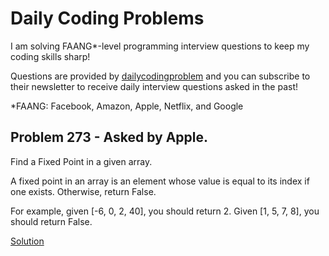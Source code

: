 # Daily Coding Problems

I am solving FAANG*-level programming interview questions to keep my coding skills sharp!

Questions are provided by [dailycodingproblem](https://www.dailycodingproblem.com/) and you can subscribe to their newsletter to receive daily interview questions asked in the past!

*FAANG: Facebook, Amazon, Apple, Netflix, and Google


## Problem 273 - Asked by Apple.

Find a Fixed Point in a given array.

A fixed point in an array is an element whose value is equal to its index if one exists. Otherwise, return False.

For example, given [-6, 0, 2, 40], you should return 2. Given [1, 5, 7, 8], you should return False.


[Solution](https://github.com/elif-data/Daily-Coding-Problem-Solutions/blob/main/Technical%20Interview%20Prep.ipynb)



